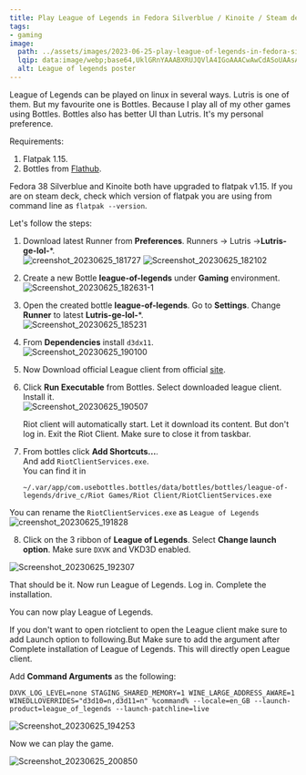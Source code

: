 ```yaml
---
title: Play League of Legends in Fedora Silverblue / Kinoite / Steam deck
tags:
- gaming
image: 
  path: ../assets/images/2023-06-25-play-league-of-legends-in-fedora-silverblue-kinoite-steam-deck/60678.webp
  lqip: data:image/webp;base64,UklGRnYAAABXRUJQVlA4IGoAAACwAwCdASoUAAsAPzmGvFQvKSYjMAgB4CcJbAC2yCG65D2KR1C6cAD+nW0SD4fGbIAVGQvvpejOFo1wBd2pWD1ghDGaMN8aXuznicjvHPr9rkP7+VaNZ3xUOkt7RJThTCsIMsxRzRuAwAAA
  alt: League of legends poster
---
```


League of Legends can be played on linux in several ways. Lutris is one of them. But my favourite one is Bottles. Because I play all of my other games using Bottles. Bottles also has better UI than Lutris. It's my personal preference.  

Requirements:  
1. Flatpak 1.15.  
2. Bottles from [Flathub](https://flathub.org/apps/com.usebottles.bottles).  

Fedora 38 Silverblue and Kinoite both have upgraded to flatpak v1.15. If you are on steam deck, check which version of flatpak you are using from command line as `flatpak --version`.  

Let's follow the steps:

1. Download latest Runner from **Preferences**. Runners -> Lutris ->**Lutris-ge-lol-***.  
![creenshot_20230625_181727](../assets/images/2023-06-25-play-league-of-legends-in-fedora-silverblue-kinoite-steam-deck/Screenshot_20230625_181727.png)
![Screenshot_20230625_182102](../assets/images/2023-06-25-play-league-of-legends-in-fedora-silverblue-kinoite-steam-deck/Screenshot_20230625_182102.png)

2. Create a new Bottle **league-of-legends** under **Gaming** environment.  
![Screenshot_20230625_182631-1](../assets/images/2023-06-25-play-league-of-legends-in-fedora-silverblue-kinoite-steam-deck/Screenshot_20230625_182631-1.png)

3. Open the created bottle **league-of-legends**. Go to **Settings**. Change **Runner** to latest  **Lutris-ge-lol-***.  
![Screenshot_20230625_185231](../assets/images/2023-06-25-play-league-of-legends-in-fedora-silverblue-kinoite-steam-deck/Screenshot_20230625_185231.png)

4. From **Dependencies** install `d3dx11`.  
![Screenshot_20230625_190100](../assets/images/2023-06-25-play-league-of-legends-in-fedora-silverblue-kinoite-steam-deck/Screenshot_20230625_190100.png)

5. Now Download official League client from official [site](https://lol.secure.dyn.riotcdn.net/channels/public/x/installer/current/live.na.exe).  

6. Click **Run Executable** from Bottles. Select downloaded league client. Install it.  
![Screenshot_20230625_190507](../assets/images/2023-06-25-play-league-of-legends-in-fedora-silverblue-kinoite-steam-deck/Screenshot_20230625_190507.png)

   Riot client will automatically start. Let it download its content. But don't log in. Exit the Riot Client. Make sure to close it from taskbar.

7. From bottles click **Add Shortcuts...**.   
And add `RiotClientServices.exe`.  
You can find it in  
    ```
    ~/.var/app/com.usebottles.bottles/data/bottles/bottles/league-of-legends/drive_c/Riot Games/Riot Client/RiotClientServices.exe
    ```
You can rename  the `RiotClientServices.exe` as `League of Legends`  
![creenshot_20230625_191828](../assets/images/2023-06-25-play-league-of-legends-in-fedora-silverblue-kinoite-steam-deck/Screenshot_20230625_191828.png)

8. Click on the 3 ribbon of **League of Legends**. Select **Change launch option**. Make sure `DXVK` and VKD3D enabled. 

![Screenshot_20230625_192307](../assets/images/2023-06-25-play-league-of-legends-in-fedora-silverblue-kinoite-steam-deck/Screenshot_20230625_192307.png)



That should be it. Now run League of Legends. Log in. Complete the installation.  

You can now play League of Legends.  

If you don't want to open riotclient to open the League client make sure to add Launch option to following.But Make sure to add the argument after Complete installation of League of Legends. This will directly open League client.  

Add **Command Arguments** as the following:   
   ```
   DXVK_LOG_LEVEL=none STAGING_SHARED_MEMORY=1 WINE_LARGE_ADDRESS_AWARE=1 WINEDLLOVERRIDES="d3d10=n,d3d11=n" %command% --locale=en_GB --launch-product=league_of_legends --launch-patchline=live
   ```  
   
   ![Screenshot_20230625_194253](../assets/images/2023-06-25-play-league-of-legends-in-fedora-silverblue-kinoite-steam-deck/Screenshot_20230625_194253.png)

Now we can play the game.  

![Screenshot_20230625_200850](../assets/images/2023-06-25-play-league-of-legends-in-fedora-silverblue-kinoite-steam-deck/Screenshot_20230625_200850.png)
